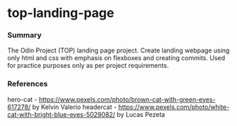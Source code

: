 # top-landing-page

### Summary

The Odin Project (TOP) landing page project. Create landing webpage using only html and css with emphasis on flexboxes and creating commits. Used for practice purposes only as per project requirements.

### References

hero-cat - https://www.pexels.com/photo/brown-cat-with-green-eyes-617278/ by Kelvin Valerio
headercat - https://www.pexels.com/photo/white-cat-with-bright-blue-eyes-5029082/ by Lucas Pezeta
